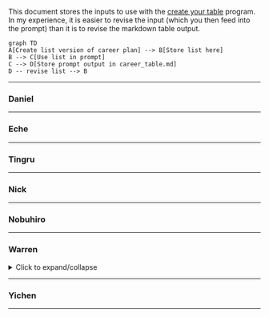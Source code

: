 This document stores the inputs to use with the [create your table](https://github.com/WarrenTheRabbit/SelfDirectedCareers/blob/main/automation.md#use-genai-to-create-your-table) program.
In my experience, it is easier to revise the input (which you then feed into the prompt) than it is to revise the markdown table output.

```mermaid
graph TD
A[Create list version of career plan] --> B[Store list here] 
B --> C[Use list in prompt] 
C --> D[Store prompt output in career_table.md]
D -- revise list --> B
```

<hr>

### Daniel

<hr>

### Eche

<hr>

### Tingru

<hr>

### Nick

<hr>

### Nobuhiro

<hr>

### Warren
<details>
  <summary>Click to expand/collapse</summary>

  Passions:
- Helping people flourish
- Learning things deeply
- Understanding systems
- Psychological safety
- Teamwork and shared mission
- Empowering People

Interests:
- Generative AI
- CPython
- Design and Architecture Patterns
- Cloud Technology
- TDD
- Collaboration tools
- Debugging

3 Months:
- AWS Associate Architect
- Start a Holberton AWS Cloud Guild
- Publish a Python package with full CI/CD
- Fine-tuned a LM

6 Months:
- AWS Associate Developer
- Attended 20 meetups
- Closed four open-source issues
- Employed as Python/AWS engineer

1 Year:
- AWS Associate Data Engineer
- Present at a Meetup
- Build a GenAI tutor experience
- Mentoring others

2 Years:
- AWS Speciality
- Create a programming language
- Create a CPython/Pytest/AWS/Design/GenAI Udemy course
- Helping to build GenAI systems

5 Years:
- AWS Speciality
- Contribute to core Python
- Architect a system that helps people
- Start a Cloud Guild and Python talks where employed

</details>



<hr>

### Yichen

<hr>
